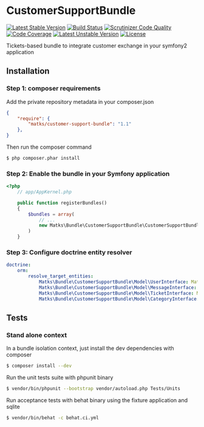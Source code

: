 CustomerSupportBundle
=====================

[![Latest Stable Version](https://poser.pugx.org/matks/customer-support-bundle/v/stable.svg)](https://packagist.org/packages/matks/customer-support-bundle)
[![Build Status](https://travis-ci.org/matks/CustomerSupportBundle.png)](https://travis-ci.org/matks/CustomerSupportBundle)
[![Scrutinizer Code Quality](https://scrutinizer-ci.com/g/matks/CustomerSupportBundle/badges/quality-score.png?b=master)](https://scrutinizer-ci.com/g/matks/CustomerSupportBundle/?branch=master)
[![Code Coverage](https://scrutinizer-ci.com/g/matks/CustomerSupportBundle/badges/coverage.png?b=master)](https://scrutinizer-ci.com/g/matks/CustomerSupportBundle/?branch=master)
[![Latest Unstable Version](https://poser.pugx.org/matks/customer-support-bundle/v/unstable.svg)](https://packagist.org/packages/matks/customer-support-bundle)
[![License](https://poser.pugx.org/matks/customer-support-bundle/license.svg)](https://packagist.org/packages/matks/customer-support-bundle)




Tickets-based bundle to integrate customer exchange in your symfony2 application

## Installation

### Step 1: composer requirements

Add the private repository metadata in your composer.json
```json
{
    "require": {
        "matks/customer-support-bundle": "1.1"
    },
}
```

Then run the composer command
```bash
$ php composer.phar install
```

### Step 2: Enable the bundle in your Symfony application

```php
<?php
    // app/AppKernel.php

    public function registerBundles()
    {
        $bundles = array(
            // ...
            new Matks\Bundle\CustomerSupportBundle\CustomerSupportBundle(),
        )
    }
```

### Step 3: Configure doctrine entity resolver

```yml
doctrine:
    orm:
        resolve_target_entities:
            Matks\Bundle\CustomerSupportBundle\Model\UserInterface: Matks\Bundle\CustomerSupportBundle\Entity\User
            Matks\Bundle\CustomerSupportBundle\Model\MessageInterface: Matks\Bundle\CustomerSupportBundle\Entity\Message
            Matks\Bundle\CustomerSupportBundle\Model\TicketInterface: Matks\Bundle\CustomerSupportBundle\Entity\Ticket
            Matks\Bundle\CustomerSupportBundle\Model\CategoryInterface: Matks\Bundle\CustomerSupportBundle\Entity\Category
```

## Tests

### Stand alone context

In a bundle isolation context, just install the dev dependencies with composer
```bash
$ composer install --dev
```

Run the unit tests suite with phpunit binary
```bash
$ vendor/bin/phpunit --bootstrap vendor/autoload.php Tests/Units
```

Run acceptance tests with behat binary using the fixture application and sqlite
```bash
$ vendor/bin/behat -c behat.ci.yml
```
